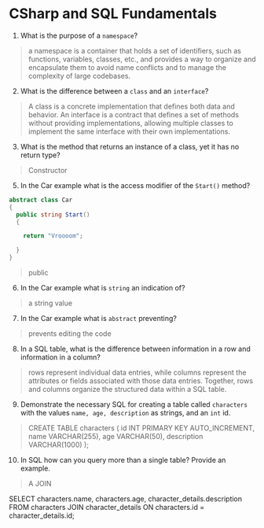 # CSharp and SQL Fundamentals
01. What is the purpose of a `namespace`?

  > a namespace is a container that holds a set of identifiers, such as functions, variables, classes, etc., and provides a way to organize and encapsulate them to avoid name conflicts and to manage the complexity of large codebases.

02. What is the difference between a `class` and an `interface`?

  > A class is a concrete implementation that defines both data and behavior.
An interface is a contract that defines a set of methods without providing implementations, allowing multiple classes to implement the same interface with their own implementations.

03. What is the method that returns an instance of a class, yet it has no return type?

  > Constructor 

05. In the Car example what is the access modifier of the `Start()` method?

  ```c#
  abstract class Car
  {
    public string Start()
    {

      return "Vroooom";

    }
  }
  ```

  > public 

06. In the Car example what is `string` an indication of?

  > a string value 

07. In the Car example what is `abstract` preventing?

  > prevents editing the code 

08. In a SQL table, what is the difference between information in a row and information in a column?

  > rows represent individual data entries, while columns represent the attributes or fields associated with those data entries. Together, rows and columns organize the structured data within a SQL table.

09. Demonstrate the necessary SQL for creating a table called `characters` with the values `name, age, description` as strings, and an `int` id.

  > CREATE TABLE characters (
    id INT PRIMARY KEY AUTO_INCREMENT,
    name VARCHAR(255),
    age VARCHAR(50),
    description VARCHAR(1000)
);

10. In SQL how can you query more than a single table? Provide an example.

  > A JOIN 
  
  SELECT characters.name, characters.age, character_details.description
FROM characters
JOIN character_details ON characters.id = character_details.id;
